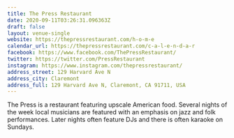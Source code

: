```yaml
---
title: The Press Restaurant
date: 2020-09-11T03:26:31.096363Z
draft: false
layout: venue-single
website: https://thepressrestaurant.com/h-o-m-e
calendar_url: https://thepressrestaurant.com/c-a-l-e-n-d-a-r
facebook: https://www.facebook.com/ThePressRestaurant/
twitter: https://twitter.com/PressRestaurant
instagram: https://www.instagram.com/thepressrestaurant/
address_street: 129 Harvard Ave N
address_city: Claremont
address_full: 129 Harvard Ave N, Claremont, CA 91711, USA
---
```

The Press is a restaurant featuring upscale American food.  Several nights of the week local musicians are featured with an emphasis on jazz and folk performances.  Later nights often feature DJs and there is often karaoke on Sundays.
